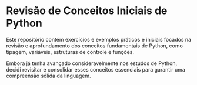 # Revisão de Conceitos Iniciais de Python

Este repositório contém exercícios e exemplos práticos e iniciais focados na revisão e aprofundamento dos conceitos fundamentais de Python, como tipagem, variáveis, estruturas de controle e funções.

Embora já tenha avançado consideravelmente nos estudos de Python, decidi revisitar e consolidar esses conceitos essenciais para garantir uma compreensão sólida da linguagem.
